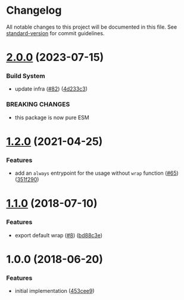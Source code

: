 # Changelog

All notable changes to this project will be documented in this file. See [standard-version](https://github.com/conventional-changelog/standard-version) for commit guidelines.

# [2.0.0](https://github.com/ikatyang/jest-snapshot-serializer-raw/compare/v1.2.0...v2.0.0) (2023-07-15)

### Build System

- update infra ([#82](https://github.com/ikatyang/jest-snapshot-serializer-raw/issues/82)) ([4d233c3](https://github.com/ikatyang/jest-snapshot-serializer-raw/commit/4d233c31d9c5a1f529533b9ef38951909648351a))

### BREAKING CHANGES

- this package is now pure ESM

<a name="1.2.0"></a>

# [1.2.0](https://github.com/ikatyang/jest-snapshot-serializer-raw/compare/v1.1.0...v1.2.0) (2021-04-25)

### Features

- add an `always` entrypoint for the usage without `wrap` function ([#65](https://github.com/ikatyang/jest-snapshot-serializer-raw/issues/65)) ([351f290](https://github.com/ikatyang/jest-snapshot-serializer-raw/commit/351f290))

<a name="1.1.0"></a>

# [1.1.0](https://github.com/ikatyang/jest-snapshot-serializer-raw/compare/v1.0.0...v1.1.0) (2018-07-10)

### Features

- export default wrap ([#8](https://github.com/ikatyang/jest-snapshot-serializer-raw/issues/8)) ([bd88c3e](https://github.com/ikatyang/jest-snapshot-serializer-raw/commit/bd88c3e))

<a name="1.0.0"></a>

# 1.0.0 (2018-06-20)

### Features

- initial implementation ([453cee9](https://github.com/ikatyang/jest-snapshot-serializer-raw/commit/453cee9))
